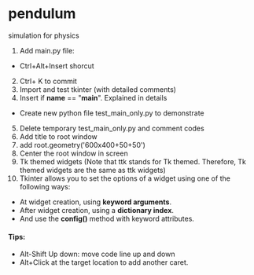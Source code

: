 # pendulum
simulation for physics

1. Add main.py file:
 - Ctrl+Alt+Insert shorcut
2. Ctrl+ K to commit
3. Import and test tkinter (with detailed comments)
4. Insert if __name__ == "__main__". Explained in details
- Create new python file test_main_only.py to demonstrate
5. Delete temporary test_main_only.py and comment codes
6. Add title to root window
7. add root.geometry('600x400+50+50') 
8. Center the root window in screen
9. Tk themed widgets (Note that ttk stands for Tk themed. 
Therefore, Tk themed widgets are the same as ttk widgets)
10. Tkinter allows you to set the options of a widget using one of the following ways:
- At widget creation, using **keyword arguments**.
- After widget creation, using a **dictionary index**.
- And use the **config()** method with keyword attributes.

####  Tips: 

- Alt-Shift Up down: move code line up and down
- Alt+Click at the target location to add another caret.